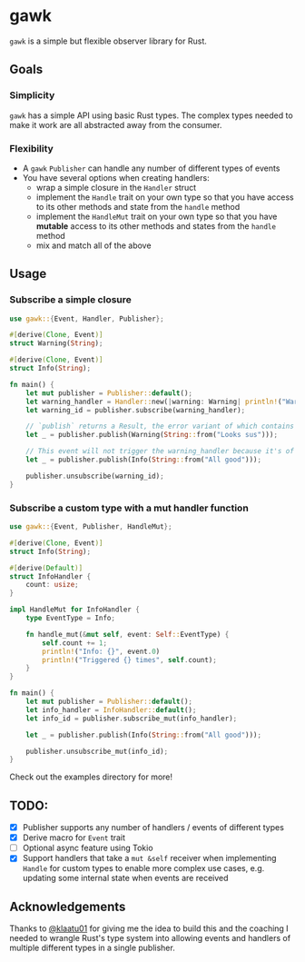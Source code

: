 # gawk

`gawk` is a simple but flexible observer library for Rust.

## Goals
### Simplicity
`gawk` has a simple API using basic Rust types. The complex types needed to make it work are all abstracted away from the consumer.

### Flexibility
- A `gawk` `Publisher` can handle any number of different types of events
- You have several options when creating handlers:
  - wrap a simple closure in the `Handler` struct
  - implement the `Handle` trait on your own type so that you have access to its other methods and state from the `handle` method
  - implement the `HandleMut` trait on your own type so that you have **mutable** access to its other methods and states from the `handle` method
  - mix and match all of the above

## Usage
### Subscribe a simple closure 
```rust
use gawk::{Event, Handler, Publisher};

#[derive(Clone, Event)]
struct Warning(String);

#[derive(Clone, Event)]
struct Info(String);

fn main() {
    let mut publisher = Publisher::default();
    let warning_handler = Handler::new(|warning: Warning| println!("Warning: {}", warning.0));
    let warning_id = publisher.subscribe(warning_handler);

    // `publish` returns a Result, the error variant of which contains any errors returned by triggered handlers
    let _ = publisher.publish(Warning(String::from("Looks sus")));

    // This event will not trigger the warning_handler because it's of the wrong concrete type
    let _ = publisher.publish(Info(String::from("All good")));

    publisher.unsubscribe(warning_id);
}

```

### Subscribe a custom type with a mut handler function
```rust
use gawk::{Event, Publisher, HandleMut};

#[derive(Clone, Event)]
struct Info(String);

#[derive(Default)]
struct InfoHandler {
    count: usize;
}

impl HandleMut for InfoHandler {
    type EventType = Info;

    fn handle_mut(&mut self, event: Self::EventType) {
        self.count += 1;
        println!("Info: {}", event.0)
        println!("Triggered {} times", self.count);
    }
}

fn main() {
    let mut publisher = Publisher::default();
    let info_handler = InfoHandler::default();
    let info_id = publisher.subscribe_mut(info_handler);

    let _ = publisher.publish(Info(String::from("All good"))); 

    publisher.unsubscribe_mut(info_id);
}
```

Check out the examples directory for more!

## TODO:
- [X] Publisher supports any number of handlers / events of different types
- [X] Derive macro for `Event` trait
- [ ] Optional async feature using Tokio
- [X] Support handlers that take a `mut &self` receiver when implementing `Handle` for custom types to enable more complex use cases, e.g. updating some internal state when events are received

## Acknowledgements
Thanks to [@klaatu01](https://github.com/klaatu01/) for giving me the idea to build this and the coaching I needed to wrangle Rust's type system into allowing events and handlers of multiple different types in a single publisher.
